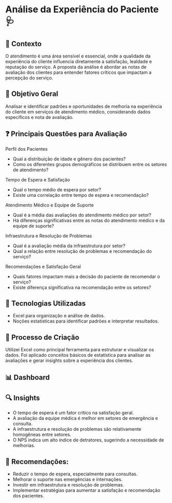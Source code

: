 # Análise da Experiência do Paciente 🩺

## 🚀 Contexto
O atendimento é uma área sensível e essencial, onde a qualidade da experiência do cliente influencia diretamente a satisfação, lealdade e reputação do serviço. A proposta da análise é abordar as notas de avaliação dos clientes para entender fatores críticos que impactam a percepção do serviço. 

## 📒 Objetivo Geral
Analisar e identificar padrões e oportunidades de melhoria na experiência do cliente em serviços de atendimento médico, considerando dados específicos e nota de avaliação.

## ❓ Principais Questões para Avaliação 
Perfil dos Pacientes
- Qual a distribuição de idade e gênero dos pacientes?
- Como os diferentes grupos demográficos se distribuem entre os setores de atendimento?

Tempo de Espera e Satisfação
- Qual o tempo médio de espera por setor?
- Existe uma correlação entre tempo de espera e recomendação?

Atendimento Médico e Equipe de Suporte
- Qual é a média das avaliações do atendimento médico por setor?
- Há diferenças significativas entre as notas do atendimento médico e da equipe de suporte?

Infraestrutura e Resolução de Problemas
- Qual é a avaliação média da infraestrutura por setor?
- Qual a relação entre resolução de problemas e recomendação do serviço?

Recomendações e Satisfação Geral
- Quais fatores impactam mais a decisão do paciente de recomendar o serviço?
- Existe diferença significativa na recomendação entre os setores?

## 🤖 Tecnologias Utilizadas
- Excel para organização e análise de dados.
- Noções estatísticas para identificar padrões e interpretar resultados.

## 🧐 Processo de Criação
Utilizei Excel como principal ferramenta para estruturar e visualizar os dados. Foi aplicado conceitos básicos de estatística para analisar as avaliações e gerar insights sobre a experiência dos clientes.

## 📊 Dashboard

## 🔍 Insights
- O tempo de espera é um fator crítico na satisfação geral.
- A avaliação da equipe médica é melhor em setores de emergência e consulta.
- A infraestrutura e resolução de problemas são relativamente homogêneas entre setores.
- O NPS indica um alto índice de detratores, sugerindo a necessidade de melhorias.

## 📌 Recomendações:
- Reduzir o tempo de espera, especialmente para consultas.
- Melhorar o suporte nas emergências e internações.
- Investir em infraestrutura e resolução de problemas.
- Implementar estratégias para aumentar a satisfação e recomendação dos pacientes.

